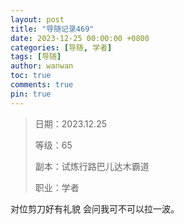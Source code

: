 ```yaml
---
layout: post
title: "导随记录469"
date: 2023-12-25 00:00:00 +0800
categories: [导随, 学者]
tags: [导随]
author: wanwan
toc: true
comments: true
pin: true
---
```

> 日期：2023.12.25
>
> 等级：65
>
> 副本：试炼行路巴儿达木霸道
>
> 职业：学者

对位剪刀好有礼貌 会问我可不可以拉一波。